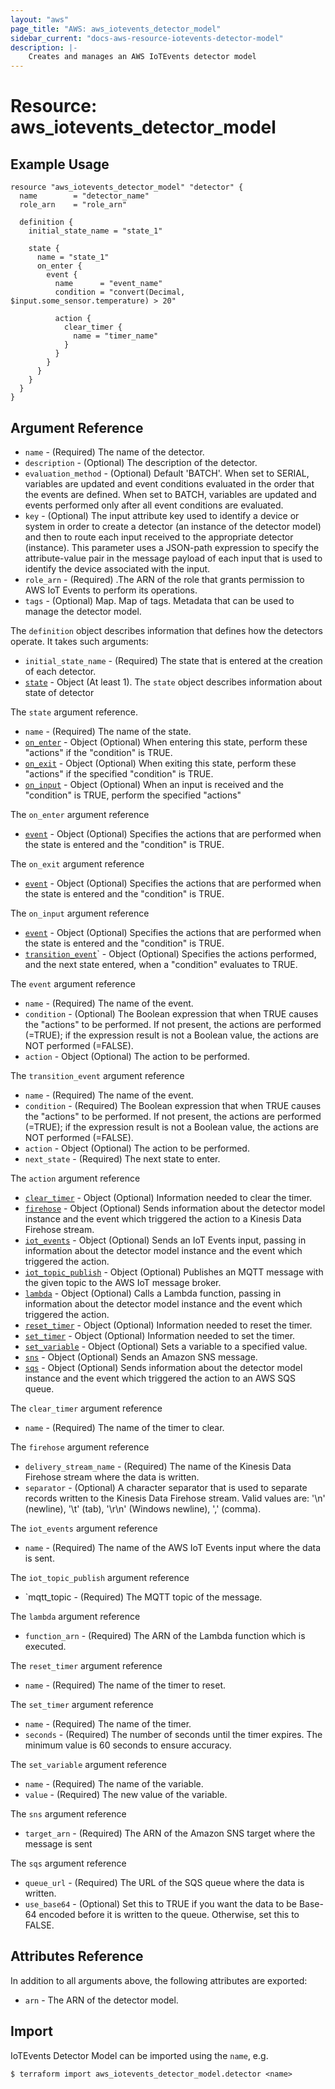 ```yaml
---
layout: "aws"
page_title: "AWS: aws_iotevents_detector_model"
sidebar_current: "docs-aws-resource-iotevents-detector-model"
description: |-
    Creates and manages an AWS IoTEvents detector model
---
```


# Resource: aws_iotevents_detector_model

## Example Usage

```hcl
resource "aws_iotevents_detector_model" "detector" {
  name        = "detector_name"
  role_arn    = "role_arn"

  definition {
    initial_state_name = "state_1"

    state {
      name = "state_1"
      on_enter {
        event {
          name      = "event_name"
          condition = "convert(Decimal, $input.some_sensor.temperature) > 20"

          action {
            clear_timer {
              name = "timer_name"
            }
          }
        }
      }
    }
  }
}
```

## Argument Reference

* `name` - (Required) The name of the detector.
* `description` - (Optional) The description of the detector.
* `evaluation_method` - (Optional) Default 'BATCH'. When set to SERIAL, variables are updated and event conditions evaluated in the order that the events are defined. When set to BATCH, variables are updated and events performed only after all event conditions are evaluated.
* `key` - (Optional) The input attribute key used to identify a device or system in order to 
create a detector (an instance of the detector model) and then to route each input received to 
the appropriate detector (instance). This parameter uses a JSON-path expression to specify the 
attribute-value pair in the message payload of each input that is used to identify the device associated with 
the input.
* `role_arn` - (Required) .The ARN of the role that grants permission to AWS IoT Events to perform its operations.
* `tags` - (Optional) Map. Map of tags. Metadata that can be used to manage the detector model.

The `definition` object describes information that defines how the detectors operate. It takes such arguments:
* `initial_state_name` - (Required) The state that is entered at the creation of each detector.
* [`state`](#state) - Object (At least 1). The `state` object describes information about state of detector

<a name="state"><a/> The `state` argument reference.
* `name` - (Required) The name of the state.
* [`on_enter`](#on_enter) - Object (Optional) When entering this state, perform these "actions" if the "condition" is TRUE.
* [`on_exit`](#on_exit) - Object (Optional) When exiting this state, perform these "actions" if the specified "condition" is TRUE.
* [`on_input`](#on_input) - Object (Optional) When an input is received and the "condition" is TRUE, perform the specified "actions"

<a name="on_enter"><a/> The `on_enter` argument reference
* [`event`](#event) - Object (Optional) Specifies the actions that are performed when the state is entered and the "condition" is TRUE.

<a name="on_exit"><a/> The `on_exit` argument reference
* [`event`](#event) - Object (Optional) Specifies the actions that are performed when the state is entered and the "condition" is TRUE.

<a name="on_input"><a/> The `on_input` argument reference
* [`event`](#event) - Object (Optional) Specifies the actions that are performed when the state is entered and the "condition" is TRUE.
* [`transition_event`](#transition_event)` - Object (Optional) Specifies the actions performed, and the next state entered, when a "condition" evaluates to TRUE.

<a name="event"><a/> The `event` argument reference
* `name` - (Required) The name of the event.
* `condition` - (Optional) The Boolean expression that when TRUE causes the "actions" to be performed. 
If not present, the actions are performed (=TRUE); if the expression result is not a Boolean value, the actions are NOT performed (=FALSE).
* `action` - Object (Optional) The action to be performed.

<a name="transition_event"><a/>  The `transition_event` argument reference
* `name` - (Required) The name of the event.
* `condition` - (Required) The Boolean expression that when TRUE causes the "actions" to be performed. 
If not present, the actions are performed (=TRUE); if the expression result is not a Boolean value, the actions are NOT performed (=FALSE).
* `action` - Object (Optional) The action to be performed.
* `next_state` - (Required) The next state to enter.

The `action` argument reference
* [`clear_timer`](#clear_timer) - Object (Optional) Information needed to clear the timer.
* [`firehose`](#) - Object (Optional) Sends information about the detector model instance and the event which triggered
the action to a Kinesis Data Firehose stream.
* [`iot_events`](#) - Object (Optional) Sends an IoT Events input, passing in information about the detector model 
instance and the event which triggered the action.
* [`iot_topic_publish`](#) - Object (Optional) Publishes an MQTT message with the given topic to the AWS IoT message broker.
* [`lambda`](#) - Object (Optional) Calls a Lambda function, passing in information about the detector model
instance and the event which triggered the action.
* [`reset_timer`](#) - Object (Optional) Information needed to reset the timer.
* [`set_timer`](#) - Object (Optional) Information needed to set the timer.
* [`set_variable`](#) - Object (Optional) Sets a variable to a specified value.
* [`sns`](#) - Object (Optional) Sends an Amazon SNS message.
* [`sqs`](#) - Object (Optional) Sends information about the detector model instance and the event which triggered
the action to an AWS SQS queue.

<a name="clear_timer"><a/>  The `clear_timer` argument reference
* `name` - (Required) The name of the timer to clear.

<a name="firehose"><a/>  The `firehose` argument reference
* `delivery_stream_name` - (Required) The name of the Kinesis Data Firehose stream where the data is written.
* `separator` - (Optional) A character separator that is used to separate records written to the Kinesis 
Data Firehose stream. Valid values are: '\n' (newline), '\t' (tab), '\r\n' (Windows newline), ',' (comma).

<a name="iot_events"><a/>  The `iot_events` argument reference
* `name` - (Required) The name of the AWS IoT Events input where the data is sent.

<a name="iot_topic_publish"><a/>  The `iot_topic_publish` argument reference
* `mqtt_topic - (Required) The MQTT topic of the message.

<a name="lambda"><a/>  The `lambda` argument reference
* `function_arn` - (Required) The ARN of the Lambda function which is executed.

<a name="reset_timer"><a/>  The `reset_timer` argument reference
* `name` - (Required) The name of the timer to reset.

<a name="set_timer"><a/>  The `set_timer` argument reference
* `name` - (Required) The name of the timer.
* `seconds` - (Required) The number of seconds until the timer expires. The minimum value is 60 seconds to ensure accuracy.

<a name="set_variable"><a/>  The `set_variable` argument reference
* `name` - (Required) The name of the variable.
* `value` - (Required) The new value of the variable.

<a name="sns"><a/>  The `sns` argument reference
* `target_arn` - (Required) The ARN of the Amazon SNS target where the message is sent

<a name="sqs"><a/>  The `sqs` argument reference
* `queue_url` - (Required) The URL of the SQS queue where the data is written.
* `use_base64` - (Optional) Set this to TRUE if you want the data to be Base-64 encoded before it is written to the queue. Otherwise, set this to FALSE.


## Attributes Reference

In addition to all arguments above, the following attributes are exported:

* `arn` - The ARN of the detector model.

## Import

IoTEvents Detector Model can be imported using the `name`, e.g.

```
$ terraform import aws_iotevents_detector_model.detector <name>
```
